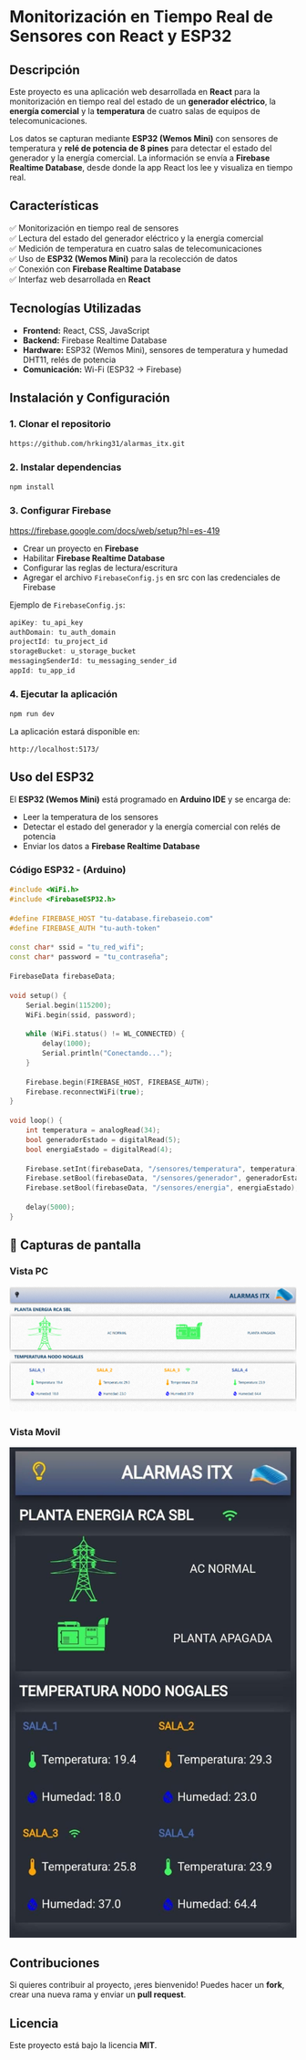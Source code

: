 # **Monitorización en Tiempo Real de Sensores con React y ESP32**  

## **Descripción**  
Este proyecto es una aplicación web desarrollada en **React** para la monitorización en tiempo real del estado de un **generador eléctrico**, la **energía comercial** y la **temperatura** de cuatro salas de equipos de telecomunicaciones.  

Los datos se capturan mediante **ESP32 (Wemos Mini)** con sensores de temperatura y **relé de potencia de 8 pines** para detectar el estado del generador y la energía comercial. La información se envía a **Firebase Realtime Database**, desde donde la app React los lee y visualiza en tiempo real.  

## **Características**  
✅ Monitorización en tiempo real de sensores  
✅ Lectura del estado del generador eléctrico y la energía comercial  
✅ Medición de temperatura en cuatro salas de telecomunicaciones  
✅ Uso de **ESP32 (Wemos Mini)** para la recolección de datos  
✅ Conexión con **Firebase Realtime Database**  
✅ Interfaz web desarrollada en **React**  

## **Tecnologías Utilizadas**  
- **Frontend:** React, CSS, JavaScript
- **Backend:** Firebase Realtime Database  
- **Hardware:** ESP32 (Wemos Mini), sensores de temperatura y humedad DHT11, relés de potencia  
- **Comunicación:** Wi-Fi (ESP32 → Firebase)  

## **Instalación y Configuración**  

### **1. Clonar el repositorio**  
```bash
https://github.com/hrking31/alarmas_itx.git
```

### **2. Instalar dependencias**  
```bash
npm install
```

### **3. Configurar Firebase**  
https://firebase.google.com/docs/web/setup?hl=es-419
- Crear un proyecto en **Firebase**  
- Habilitar **Firebase Realtime Database**  
- Configurar las reglas de lectura/escritura  
- Agregar el archivo `FirebaseConfig.js` en src con las credenciales de Firebase
  

Ejemplo de `FirebaseConfig.js`:  
```FirebaseConfig.js
apiKey: tu_api_key
authDomain: tu_auth_domain
projectId: tu_project_id
storageBucket: u_storage_bucket
messagingSenderId: tu_messaging_sender_id
appId: tu_app_id
```

### **4. Ejecutar la aplicación**  
```bash
npm run dev
```

La aplicación estará disponible en:  
```
http://localhost:5173/
```

## **Uso del ESP32**  
El **ESP32 (Wemos Mini)** está programado en **Arduino IDE** y se encarga de:  
- Leer la temperatura de los sensores  
- Detectar el estado del generador y la energía comercial con relés de potencia  
- Enviar los datos a **Firebase Realtime Database**  

### **Código ESP32 - (Arduino)**  
```cpp
#include <WiFi.h>
#include <FirebaseESP32.h>

#define FIREBASE_HOST "tu-database.firebaseio.com"
#define FIREBASE_AUTH "tu-auth-token"

const char* ssid = "tu_red_wifi";
const char* password = "tu_contraseña";

FirebaseData firebaseData;

void setup() {
    Serial.begin(115200);
    WiFi.begin(ssid, password);
    
    while (WiFi.status() != WL_CONNECTED) {
        delay(1000);
        Serial.println("Conectando...");
    }

    Firebase.begin(FIREBASE_HOST, FIREBASE_AUTH);
    Firebase.reconnectWiFi(true);
}

void loop() {
    int temperatura = analogRead(34);  
    bool generadorEstado = digitalRead(5);  
    bool energiaEstado = digitalRead(4);  

    Firebase.setInt(firebaseData, "/sensores/temperatura", temperatura);
    Firebase.setBool(firebaseData, "/sensores/generador", generadorEstado);
    Firebase.setBool(firebaseData, "/sensores/energia", energiaEstado);

    delay(5000);
}
```

## 📸 Capturas de pantalla

### Vista PC
![Vista principal](./src/assets/AlarmaRemotaClaro.png)

### Vista Movil
![Panel de monitoreo](./src/assets/AlarmaRemotaOscuro.jpg)

## **Contribuciones**  
Si quieres contribuir al proyecto, ¡eres bienvenido! Puedes hacer un **fork**, crear una nueva rama y enviar un **pull request**.  

## **Licencia**  
Este proyecto está bajo la licencia **MIT**.  
